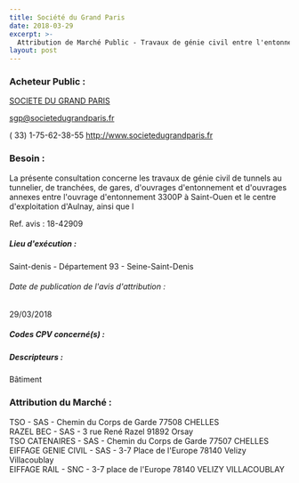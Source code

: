 ```yaml
---
title: Société du Grand Paris
date: 2018-03-29
excerpt: >-
  Attribution de Marché Public - Travaux de génie civil entre l'entonnement 3300P à Saint-Ouen et le centre d'exploitation d'Aulnay, ainsi que des travaux de voie ferrée ,caténaire et équipements en tunnels
layout: post
---
```


### Acheteur Public : 
<a href="/acheteur-34/siren-525046017"> SOCIETE DU GRAND PARIS</a><br/>



sgp@societedugrandparis.fr

( 33) 1-75-62-38-55
http://www.societedugrandparis.fr
### Besoin :

La présente consultation concerne les travaux de génie civil de tunnels au tunnelier, de tranchées, de gares, d'ouvrages d'entonnement et d'ouvrages annexes entre l'ouvrage d'entonnement 3300P à Saint-Ouen et le centre d'exploitation d'Aulnay, ainsi que l

Ref. avis : 18-42909


##### Lieu d'exécution :

Saint-denis - Département 93 - Seine-Saint-Denis

###### Date de publication de l'avis d'attribution : 
29/03/2018

##### Codes CPV concerné(s) :

##### Descripteurs :
Bâtiment <br/>

### Attribution du Marché :
TSO - SAS - Chemin du Corps de Garde 77508 CHELLES <br/>
RAZEL BEC - SAS - 3 rue René Razel 91892 Orsay <br/>
TSO CATENAIRES - SAS - Chemin du Corps de Garde 77507 CHELLES <br/>
EIFFAGE GENIE CIVIL - SAS - 3-7 Place de l'Europe 78140 Velizy Villacoublay <br/>
EIFFAGE RAIL - SNC - 3-7 place de l'Europe 78140 VELIZY VILLACOUBLAY <br/>

